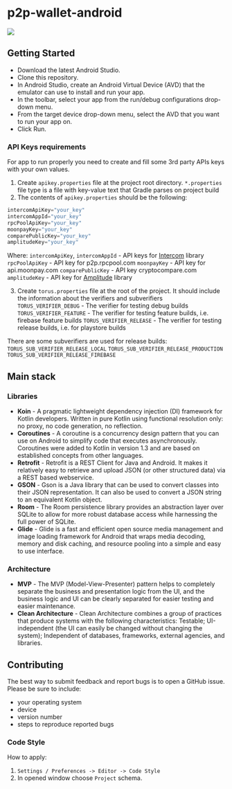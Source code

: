# p2p-wallet-android

![](https://cdn.discordapp.com/attachments/737610668726812763/777332771600990259/wallets_android2x.png)

## Getting Started
- Download the latest Android Studio.
- Clone this repository.
- In Android Studio, create an Android Virtual Device (AVD) that the emulator can use to install and run your app.
- In the toolbar, select your app from the run/debug configurations drop-down menu.
- From the target device drop-down menu, select the AVD that you want to run your app on.
- Click Run.

### API Keys requirements
For app to run properly you need to create and fill some 3rd party APIs keys with your own values. 
1. Create `apikey.properties` file at the project root directory. `*.properties` file type is a file with key-value text that Gradle parses on project build
2. The contents of `apikey.properties` should be the following:
```groovy
intercomApiKey="your_key"
intercomAppId="your_key"
rpcPoolApiKey="your_key"
moonpayKey="your_key"
comparePublicKey="your_key"
amplitudeKey="your_key"
```
Where:
`intercomApiKey`, `intercomAppId` - API keys for [Intercom](https://www.intercom.com) library
`rpcPoolApiKey` - API key for p2p.rpcpool.com
`moonpayKey` - API key for api.moonpay.com
`comparePublicKey` - API key cryptocompare.com
`amplitudeKey` - API key for [Amplitude](https://developers.amplitude.com/docs/android) library

3. Create `torus.properties` file at the root of the project. It should include the information about the verifiers and subverifiers
`TORUS_VERIFIER_DEBUG` - The verifier for testing debug builds
`TORUS_VERIFIER_FEATURE` - The verifier for testing feature builds, i.e. firebase feature builds
`TORUS_VERIFIER_RELEASE` - The verifier for testing release builds, i.e. for playstore builds

There are some subverifiers are used for release builds:
`TORUS_SUB_VERIFIER_RELEASE_LOCAL`
`TORUS_SUB_VERIFIER_RELEASE_PRODUCTION`
`TORUS_SUB_VERIFIER_RELEASE_FIREBASE`

## Main stack

### Libraries
- **Koin** - A pragmatic lightweight dependency injection (DI) framework for Kotlin developers. Written in pure Kotlin using functional resolution only: no proxy, no code generation, no reflection.
- **Coroutines** - A coroutine is a concurrency design pattern that you can use on Android to simplify code that executes asynchronously. Coroutines were added to Kotlin in version 1.3 and are based on established concepts from other languages.
- **Retrofit** - Retrofit is a REST Client for Java and Android. It makes it relatively easy to retrieve and upload JSON (or other structured data) via a REST based webservice.
- **GSON** - Gson is a Java library that can be used to convert classes into their JSON representation. It can also be used to convert a JSON string to an equivalent Kotlin object.
- **Room** - The Room persistence library provides an abstraction layer over SQLite to allow for more robust database access while harnessing the full power of SQLite.
- **Glide** - Glide is a fast and efficient open source media management and image loading framework for Android that wraps media decoding, memory and disk caching, and resource pooling into a simple and easy to use interface.

### Architecture
- **MVP** - The MVP (Model-View-Presenter) pattern helps to completely separate the business and presentation logic from the UI, and the business logic and UI can be clearly separated for easier testing and easier maintenance.
- **Clean Architecture** - Clean Architecture combines a group of practices that produce systems with the following characteristics: Testable; UI-independent (the UI can easily be changed without changing the system); Independent of databases, frameworks, external agencies, and libraries.

## Contributing
The best way to submit feedback and report bugs is to open a GitHub issue. Please be sure to include:
- your operating system
- device
- version number
- steps to reproduce reported bugs

### Code Style
How to apply:
1. `Settings / Preferences -> Editor -> Code Style`
2. In opened window choose `Project` schema.
